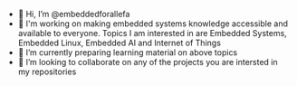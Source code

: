 - 👋 Hi, I’m @embeddedforallefa
- 👀 I'm working on making embedded systems knowledge accessible and available to everyone. Topics I am interested in are Embedded Systems, Embedded Linux, Embedded AI and Internet of Things
- 🌱 I’m currently preparing learning material on above topics
- 💞️ I’m looking to collaborate on any of the projects you are intersted in my repositories


<!---
embeddedforallefa/embeddedforallefa is a ✨ special ✨ repository because its `README.md` (this file) appears on your GitHub profile.
You can click the Preview link to take a look at your changes.
--->

